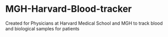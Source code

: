 # MGH-Harvard-Blood-tracker
Created for Physicians at Harvard Medical School and MGH to track blood and biological samples for patients
